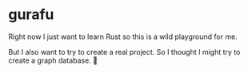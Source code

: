 # gurafu

Right now I just want to learn Rust so this is a wild playground for me.

But I also want to try to create a real project. So I thought I might try to create a graph database. :shrug:
